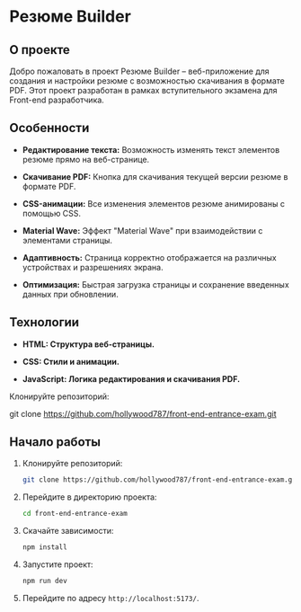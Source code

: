 # Резюме Builder

## О проекте

Добро пожаловать в проект Резюме Builder – веб-приложение для создания и настройки резюме с возможностью скачивания в формате PDF. Этот проект разработан в рамках вступительного экзамена для Front-end разработчика.

## Особенности

- **Редактирование текста:** Возможность изменять текст элементов резюме прямо на веб-странице.

- **Скачивание PDF:** Кнопка для скачивания текущей версии резюме в формате PDF.

- **CSS-анимации:** Все изменения элементов резюме анимированы с помощью CSS.

- **Material Wave:** Эффект "Material Wave" при взаимодействии с элементами страницы.

- **Адаптивность:** Страница корректно отображается на различных устройствах и разрешениях экрана.

- **Оптимизация:** Быстрая загрузка страницы и сохранение введенных данных при обновлении.

## Технологии

- **HTML: Структура веб-страницы.**

- **CSS: Стили и анимации.**

- **JavaScript: Логика редактирования и скачивания PDF.**

Клонируйте репозиторий:

git clone https://github.com/hollywood787/front-end-entrance-exam.git

##  Начало работы

1. Клонируйте репозиторий:

    ```bash
   git clone https://github.com/hollywood787/front-end-entrance-exam.git
    ```

2. Перейдите в директорию проекта:

    ```bash
    cd front-end-entrance-exam
    ```

3. Скачайте зависимости:

    ```bash
    npm install
    ```

4. Запустите проект:

    ```bash
    npm run dev
    ```

5. Перейдите по адресу `http://localhost:5173/`.